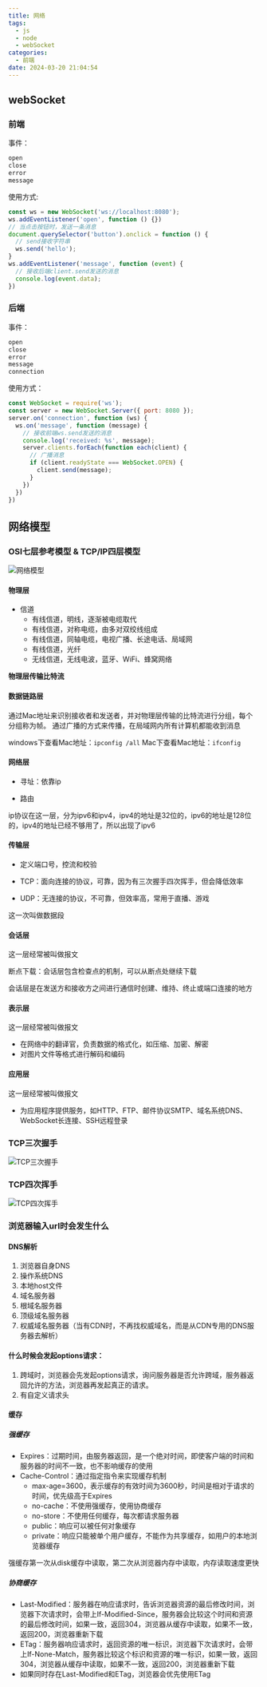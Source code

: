 ```yaml
---
title: 网络
tags:
  - js
  - node
  - webSocket
categories:
  - 前端
date: 2024-03-20 21:04:54
---
```


## webSocket

### 前端

事件：

```javascript
open
close
error
message
```

使用方式:

```javascript
const ws = new WebSocket('ws://localhost:8080');
ws.addEventListener('open', function () {})
// 当点击按钮时，发送一条消息
document.querySelector('button').onclick = function () {
  // send接收字符串
  ws.send('hello');
}
ws.addEventListener('message', function (event) {
  // 接收后端client.send发送的消息
  console.log(event.data);
})
```

### 后端

事件：

```javascript
open
close
error
message
connection
```

使用方式：

```javascript
const WebSocket = require('ws');
const server = new WebSocket.Server({ port: 8080 });
server.on('connection', function (ws) {
  ws.on('message', function (message) {
    // 接收前端ws.send发送的消息
    console.log('received: %s', message);
    server.clients.forEach(function each(client) {
      // 广播消息
      if (client.readyState === WebSocket.OPEN) {
        client.send(message);
      }
    })
  })
})
```


## 网络模型

### OSI七层参考模型 & TCP/IP四层模型

![网络模型](网络模型.png)

#### 物理层

- 信道
  - 有线信道，明线，逐渐被电缆取代
  - 有线信道，对称电缆，由多对双绞线组成
  - 有线信道，同轴电缆，电视广播、长途电话、局域网
  - 有线信道，光纤
  - 无线信道，无线电波，蓝牙、WiFi、蜂窝网络

**物理层传输比特流**

#### 数据链路层

通过Mac地址来识别接收者和发送者，并对物理层传输的比特流进行分组，每个分组称为帧。
通过广播的方式来传播，在局域网内所有计算机都能收到消息

windows下查看Mac地址：`ipconfig /all`
Mac下查看Mac地址：`ifconfig`

#### 网络层

- 寻址：依靠ip

- 路由

ip协议在这一层，分为ipv6和ipv4，ipv4的地址是32位的，ipv6的地址是128位的，ipv4的地址已经不够用了，所以出现了ipv6

#### 传输层

- 定义端口号，控流和校验

- TCP：面向连接的协议，可靠，因为有三次握手四次挥手，但会降低效率

- UDP：无连接的协议，不可靠，但效率高，常用于直播、游戏

这一次叫做数据段

#### 会话层

这一层经常被叫做报文

断点下载：会话层包含检查点的机制，可以从断点处继续下载

会话层是在发送方和接收方之间进行通信时创建、维持、终止或端口连接的地方

#### 表示层

这一层经常被叫做报文

- 在网络中的翻译官，负责数据的格式化，如压缩、加密、解密
- 对图片文件等格式进行解码和编码

#### 应用层

这一层经常被叫做报文

- 为应用程序提供服务，如HTTP、FTP、邮件协议SMTP、域名系统DNS、WebSocket长连接、SSH远程登录

### TCP三次握手

![TCP三次握手](TCP三次握手.png)

### TCP四次挥手

![TCP四次挥手](TCP四次挥手.png)

### 浏览器输入url时会发生什么

#### DNS解析

1. 浏览器自身DNS
2. 操作系统DNS
3. 本地host文件
4. 域名服务器
  1. 根域名服务器
  2. 顶级域名服务器
  3. 权威域名服务器（当有CDN时，不再找权威域名，而是从CDN专用的DNS服务器去解析）

#### 什么时候会发起options请求：
1. 跨域时，浏览器会先发起options请求，询问服务器是否允许跨域，服务器返回允许的方法，浏览器再发起真正的请求。
2. 有自定义请求头

#### 缓存

##### 强缓存

- Expires：过期时间，由服务器返回，是一个绝对时间，即使客户端的时间和服务器的时间不一致，也不影响缓存的使用
- Cache-Control：通过指定指令来实现缓存机制
  - max-age=3600，表示缓存的有效时间为3600秒，时间是相对于请求的时间，优先级高于Expires
  - no-cache：不使用强缓存，使用协商缓存
  - no-store：不使用任何缓存，每次都请求服务器
  - public：响应可以被任何对象缓存
  - private：响应只能被单个用户缓存，不能作为共享缓存，如用户的本地浏览器缓存

强缓存第一次从disk缓存中读取，第二次从浏览器内存中读取，内存读取速度更快

##### 协商缓存

- Last-Modified：服务器在响应请求时，告诉浏览器资源的最后修改时间，浏览器下次请求时，会带上If-Modified-Since，服务器会比较这个时间和资源的最后修改时间，如果一致，返回304，浏览器从缓存中读取，如果不一致，返回200，浏览器重新下载
- ETag：服务器响应请求时，返回资源的唯一标识，浏览器下次请求时，会带上If-None-Match，服务器比较这个标识和资源的唯一标识，如果一致，返回304，浏览器从缓存中读取，如果不一致，返回200，浏览器重新下载
- 如果同时存在Last-Modified和ETag，浏览器会优先使用ETag